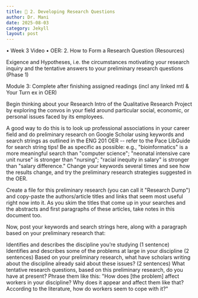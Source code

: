 ```yaml
---
title: 🤔 2. Developing Research Questions
author: Dr. Mani
date: 2025-08-03
category: Jekyll
layout: post
---
```


•	Week 3 Video
•	OER: 2. How to Form a Research Question (Resources)


Exigence and Hypotheses, i.e. the circumstances motivating your research inquiry and the tentative answers to your preliminary research questions (Phase 1)





Module 3: 
Complete after finishing assigned readings (incl any linked mtl & Your Turn ex in OER)

Begin thinking about your Research Intro of the Qualitative Research Project by exploring the convos in your field around particular social, economic, or personal issues faced by its employees. 

A good way to do this is to look up professional associations in your career field and do preliminary research on Google Scholar using keywords and search strings as outlined in the ENG 201 OER -- refer to the Pace LibGuide for search string tips! Be as specific as possible: e.g., "bioinformatics" is a more meaningful search than "computer science"; "neonatal intensive care unit nurse" is stronger than "nursing"; "racial inequity in salary" is stronger than "salary difference." Change your keywords several times and see how the results change, and try the preliminary research strategies suggested in the OER.

Create a file for this preliminary research (you can call it "Research Dump") and copy-paste the authors/article titles and links that seem most useful right now into it. As you skim the titles that come up in your searches and the abstracts and first paragraphs of these articles, take notes in this document too.

Now, post your keywords and search strings here, along with a paragraph based on your preliminary research that: 

Identifies and describes the discipline you’re studying (1 sentence)
Identifies and describes some of the problems at large in your discipline (2 sentences)
Based on your preliminary research, what have scholars writing about the discipline already said about these issues? (2 sentences)
What tentative research questions, based on this preliminary research, do you have at present? Phrase them like this: "How does [the problem] affect workers in your discipline? Why does it appear and affect them like that? According to the literature, how do workers seem to cope with it?"